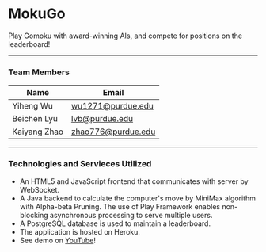 # MokuGo
Play Gomoku with award-winning AIs, and compete for positions on the leaderboard!

----------------------------

### Team Members
| Name  | Email |
| ------| ----- |
| Yiheng Wu   | wu1271@purdue.edu |
| Beichen Lyu | lvb@purdue.edu    |
| Kaiyang Zhao| zhao776@purdue.edu|

----------------------------

### Technologies and Servieces Utilized
* An HTML5 and JavaScript frontend that communicates with server by WebSocket.
* A Java backend to calculate the computer's move by MiniMax algorithm with Alpha-beta Pruning. The use of Play Framework enables non-blocking asynchronous processing to serve multiple users.
* A PostgreSQL database is used to maintain a leaderboard.
* The application is hosted on Heroku.
* See demo on [YouTube](https://youtu.be/IudYcUQFwlU)!
